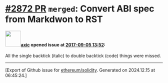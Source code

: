 # [\#2872 PR](https://github.com/ethereum/solidity/pull/2872) `merged`: Convert ABI spec from Markdwon to RST

#### <img src="https://avatars.githubusercontent.com/u/20340?v=4" width="50">[axic](https://github.com/axic) opened issue at [2017-09-05 13:52](https://github.com/ethereum/solidity/pull/2872):

All the single backtick (italic) to double backtick (code) things were missed.




-------------------------------------------------------------------------------



[Export of Github issue for [ethereum/solidity](https://github.com/ethereum/solidity). Generated on 2024.12.15 at 06:45:24.]
